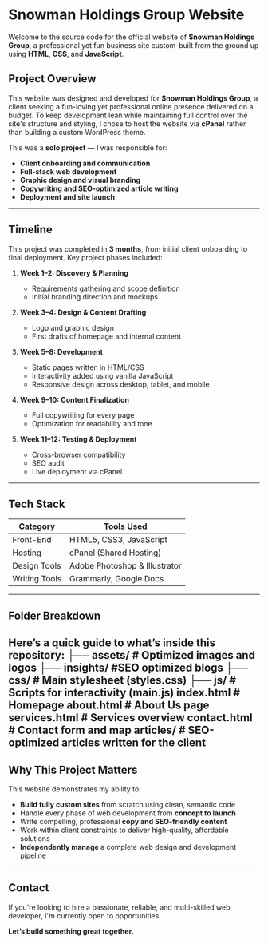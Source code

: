 # Snowman Holdings Group Website

Welcome to the source code for the official website of **Snowman Holdings Group**, a professional yet fun business site custom-built from the ground up using **HTML**, **CSS**, and **JavaScript**.

## Project Overview

This website was designed and developed for **Snowman Holdings Group**, a client seeking a fun-loving yet professional online presence delivered on a budget. To keep development lean while maintaining full control over the site's structure and styling, I chose to host the website via **cPanel** rather than building a custom WordPress theme.

This was a **solo project** — I was responsible for:

- **Client onboarding and communication**
- **Full-stack web development**
- **Graphic design and visual branding**
- **Copywriting and SEO-optimized article writing**
- **Deployment and site launch**

---

## Timeline

This project was completed in **3 months**, from initial client onboarding to final deployment. Key project phases included:

1. **Week 1–2: Discovery & Planning**
   - Requirements gathering and scope definition
   - Initial branding direction and mockups

2. **Week 3–4: Design & Content Drafting**
   - Logo and graphic design
   - First drafts of homepage and internal content

3. **Week 5–8: Development**
   - Static pages written in HTML/CSS
   - Interactivity added using vanilla JavaScript
   - Responsive design across desktop, tablet, and mobile

4. **Week 9–10: Content Finalization**
   - Full copywriting for every page
   - Optimization for readability and tone

5. **Week 11–12: Testing & Deployment**
   - Cross-browser compatibility
   - SEO audit
   - Live deployment via cPanel

---

## Tech Stack

| Category     | Tools Used            |
|--------------|------------------------|
| Front-End    | HTML5, CSS3, JavaScript |
| Hosting      | cPanel (Shared Hosting) |
| Design Tools | Adobe Photoshop & Illustrator |
| Writing Tools | Grammarly, Google Docs |

---

## Folder Breakdown

Here’s a quick guide to what’s inside this repository:
├── assets/ # Optimized images and logos
├── insights/ #SEO optimized blogs
├── css/ # Main stylesheet (styles.css)
├── js/ # Scripts for interactivity (main.js)
index.html # Homepage
about.html # About Us page
services.html # Services overview
contact.html # Contact form and map
articles/ # SEO-optimized articles written for the client
---

## Why This Project Matters

This website demonstrates my ability to:

- **Build fully custom sites** from scratch using clean, semantic code
- Handle every phase of web development from **concept to launch**
- Write compelling, professional **copy and SEO-friendly content**
- Work within client constraints to deliver high-quality, affordable solutions
- **Independently manage** a complete web design and development pipeline

---

## Contact

If you're looking to hire a passionate, reliable, and multi-skilled web developer, I'm currently open to opportunities.

**Let’s build something great together.**
